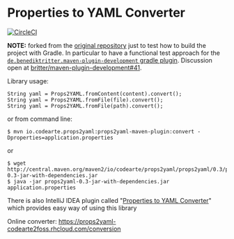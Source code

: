 Properties to YAML Converter
===

[![CircleCI](https://circleci.com/gh/jmini/props2yaml/tree/master.svg?style=svg)](https://circleci.com/gh/jmini/props2yaml/tree/master)

**NOTE:** forked from the [original repository](https://github.com/Codearte/props2yaml) just to test how to build the project with Gradle. In particular to have a functional test approach for the [`de.benediktritter.maven-plugin-development` gradle plugin](https://www.benediktritter.de/maven-plugin-development/). Discussion open at [britter/maven-plugin-development#41](https://github.com/britter/maven-plugin-development/issues/41).

Library usage:

    String yaml = Props2YAML.fromContent(content).convert();
    String yaml = Props2YAML.fromFile(file).convert();
    String yaml = Props2YAML.fromFile(path).convert();

or from command line:

    $ mvn io.codearte.props2yaml:props2yaml-maven-plugin:convert -Dproperties=application.properties

or

    $ wget http://central.maven.org/maven2/io/codearte/props2yaml/props2yaml/0.3/props2yaml-0.3-jar-with-dependencies.jar
    $ java -jar props2yaml-0.3-jar-with-dependencies.jar application.properties

There is also IntelliJ IDEA plugin called "[Properties to YAML Converter](https://plugins.jetbrains.com/plugin/8000)" which provides easy way of using this library

Online converter: https://props2yaml-codearte2foss.rhcloud.com/conversion
